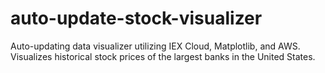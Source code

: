 # auto-update-stock-visualizer
Auto-updating data visualizer utilizing IEX Cloud, Matplotlib, and AWS. Visualizes historical stock prices of the largest banks in the United States.
